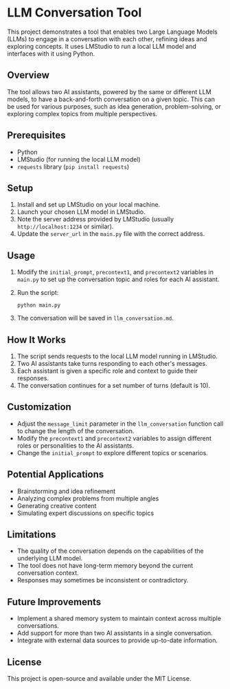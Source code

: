 # LLM Conversation Tool

This project demonstrates a tool that enables two Large Language Models (LLMs) to engage in a conversation with each other, refining ideas and exploring concepts. It uses LMStudio to run a local LLM model and interfaces with it using Python.

## Overview

The tool allows two AI assistants, powered by the same or different LLM models, to have a back-and-forth conversation on a given topic. This can be used for various purposes, such as idea generation, problem-solving, or exploring complex topics from multiple perspectives.

## Prerequisites

- Python
- LMStudio (for running the local LLM model)
- `requests` library (`pip install requests`)

## Setup

1. Install and set up LMStudio on your local machine.
2. Launch your chosen LLM model in LMStudio.
3. Note the server address provided by LMStudio (usually `http://localhost:1234` or similar).
4. Update the `server_url` in the `main.py` file with the correct address.

## Usage

1. Modify the `initial_prompt`, `precontext1`, and `precontext2` variables in `main.py` to set up the conversation topic and roles for each AI assistant.
2. Run the script:

   ```
   python main.py
   ```

3. The conversation will be saved in `llm_conversation.md`.

## How It Works

1. The script sends requests to the local LLM model running in LMStudio.
2. Two AI assistants take turns responding to each other's messages.
3. Each assistant is given a specific role and context to guide their responses.
4. The conversation continues for a set number of turns (default is 10).

## Customization

- Adjust the `message_limit` parameter in the `llm_conversation` function call to change the length of the conversation.
- Modify the `precontext1` and `precontext2` variables to assign different roles or personalities to the AI assistants.
- Change the `initial_prompt` to explore different topics or scenarios.

## Potential Applications

- Brainstorming and idea refinement
- Analyzing complex problems from multiple angles
- Generating creative content
- Simulating expert discussions on specific topics

## Limitations

- The quality of the conversation depends on the capabilities of the underlying LLM model.
- The tool does not have long-term memory beyond the current conversation context.
- Responses may sometimes be inconsistent or contradictory.

## Future Improvements

- Implement a shared memory system to maintain context across multiple conversations.
- Add support for more than two AI assistants in a single conversation.
- Integrate with external data sources to provide up-to-date information.

## License

This project is open-source and available under the MIT License.
